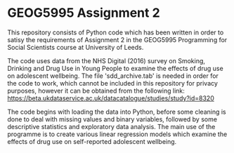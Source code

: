 # GEOG5995 Assignment 2

This repository consists of Python code which has been written in order to satisy the requirements of Assignment 2 in the 
GEOG5995 Programming for Social Scientists course at University of Leeds.

The code uses data from the NHS Digital (2016) survey on Smoking, Drinking and Drug Use in Young People to examine the effects of drug use on adolescent wellbeing. The file 'sdd_archive.tab' is needed in order for the code to work, which cannot be included in this repository for privacy purposes, however it can be obtained from the following link:
https://beta.ukdataservice.ac.uk/datacatalogue/studies/study?id=8320

The code begins with loading the data into Python, before some cleaning is done to deal with missing values and binary variables, followed by some descriptive statistics and exploratory data analysis. The main use of the programme is to create various linear regression models which examine the effects of drug use on self-reported adolescent wellbeing.
